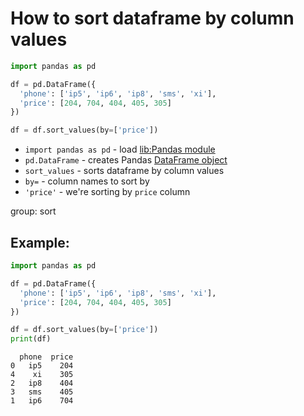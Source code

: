# How to sort dataframe by column values

```python
import pandas as pd

df = pd.DataFrame({
  'phone': ['ip5', 'ip6', 'ip8', 'sms', 'xi'],
  'price': [204, 704, 404, 405, 305]
})

df = df.sort_values(by=['price'])
```

- `import pandas as pd` - load [lib:Pandas module](/python-pandas/how-to-install-pandas)
- `pd.DataFrame` - creates Pandas [DataFrame object](https://pandas.pydata.org/docs/reference/api/pandas.DataFrame.html)
- `sort_values` - sorts dataframe by column values
- `by=` - column names to sort by
- `'price'` - we're sorting by `price` column

group: sort

## Example: 
```python
import pandas as pd

df = pd.DataFrame({
  'phone': ['ip5', 'ip6', 'ip8', 'sms', 'xi'],
  'price': [204, 704, 404, 405, 305]
})

df = df.sort_values(by=['price'])
print(df)
```
```
  phone  price
0   ip5    204
4    xi    305
2   ip8    404
3   sms    405
1   ip6    704

```


